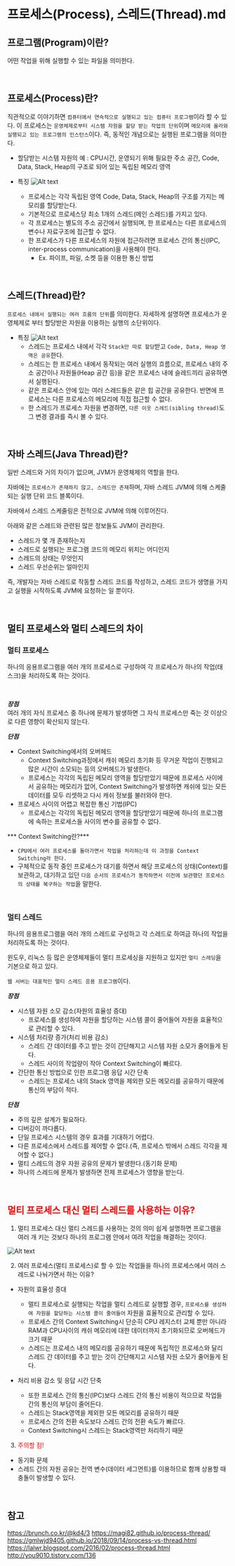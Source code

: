 # 프로세스(Process), 스레드(Thread).md
## 프로그램(Program)이란?
어떤 작업을 위해 실행할 수 있는 파일을 의미한다.

<br>

## 프로세스(Process)란?
직관적으로 이야기하면 `컴퓨터에서 연속적으로 실행되고 있는 컴퓨터 프로그램`이라 할 수 있다. 이 프로세스는 `운영체제로부터 시스템 자원을 할당 받는 작업의 단위`이며 `메모리에 올라와 실행되고 있는 프로그램의 인스턴스`이다. 즉, 동적인 개념으로는 실행된 프로그램을 의미한다.
- 할당받는 시스템 자원의 예 : CPU시간, 운영되기 위해 필요한 주소 공간, Code, Data, Stack, Heap의 구조로 되어 있는 독립된 메모리 영역 

- 특징
![Alt text](../../resources/operation%20system-001.png)
    - 프로세스는 각각 독립된 영역 Code, Data, Stack, Heap의 구조를 가지는 메모리를 할당받는다.
    - 기본적으로 프로세스당 최소 1개의 스레드(메인 스레드)를 가지고 있다.
    - 각 프로세스는 별도의 주소 공간에서 실행되며, 한 프로세스는 다른 프로세스의 변수나 자료구조에 접근할 수 없다.
    - 한 프로세스가 다른 프로세스의 자원에 접근하려면 프로세스 간의 통신(IPC, inter-process communication)을 사용해야 한다.
        - Ex. 파이프, 파일, 소켓 등을 이용한 통신 방법

<br>

## 스레드(Thread)란?
`프로세스 내에서 실행되는 여러 흐름의 단위`를 의미한다. 자세하게 설명하면 프로세스가 운영체제로 부터 할당받은 자원을 이용하는 실행의 소단위이다.

- 특징
![Alt text](../../resources/process-thread-001.png)
    - 스레드는 프로세스 내에서 각각 `Stack만 따로 할당`받고 `Code, Data, Heap 영역은 공유`한다.
    - 스레드는 한 프로세스 내에서 동작되는 여러 실행의 흐름으로, 프로세스 내의 주소 공간이나 자원들(Heap 공간 등)을 같은 프로세스 내에 슬레드끼리 공유하면서 실행된다.
    - 같은 프로세스 안에 있는 여러 스레드들은 같은 힙 공간을 공유한다. 반면에 프로세스는 다른 프로세스의 메모리에 직접 접근할 수 없다.
    - 한 스레드가 프로세스 자원을 변경하면, `다른 이웃 스레드(sibling thread)`도 그 변경 결과를 즉시 볼 수 있다.

<br>

## 자바 스레드(Java Thread)란?
일반 스레드와 거의 차이가 없으며, JVM가 운영체제의 역할을 한다.

자바에는 `프로세스가 존재하지 않고, 스레드만 존재`하며, 자바 스레드 JVM에 의해 스케줄되는 실행 단위 코드 블록이다.

자바에서 스레드 스케줄링은 전적으로 JVM에 의해 이루어진다.

아래와 같은 스레드와 관련된 많은 정보들도 JVM이 관리한다.
- 스레드가 몇 개 존재하는지
- 스레드로 실행되는 프로그램 코드의 메모리 위치는 어디인지
- 스레드의 상태는 무엇인지
- 스레드 우선순위는 얼마인지

즉, 개발자는 자바 스레드로 작동할 스레드 코드를 작성하고, 스레드 코드가 생명을 가지고 실행을 시작하도록 JVM에 요청하는 일 뿐이다.

<br>

## 멀티 프로세스와 멀티 스레드의 차이
### 멀티 프로세스
하나의 응용프로그램을 여러 개의 프로세스로 구성하여 각 프로세스가 하나의 작업(태스크)을 처리하도록 하는 것이다.

<br>

***장점***<br>
여러 개의 자식 프로세스 중 하나에 문제가 발생하면 그 자식 프로세스만 죽는 것 이상으로 다른 영향이 확산되지 않는다.

***단점***<br>
- Context Switching에서의 오버헤드
    - Context Switching과정에서 캐쉬 메모리 초기화 등 무거운 작업이 진행되고 많은 시간이 소모되는 등의 오버헤드가 발생한다.
    - 프로세스는 각각의 독립된 메모리 영역을 할당받았기 때문에 프로세스 사이에서 공유하는 메모리가 없어, Context Switching가 발생하면 캐쉬에 있는 모든 데이터를 모두 리셋하고 다시 캐쉬 정보를 불러와야 한다.
- 프로세스 사이의 어렵고 복잡한 통신 기법(IPC)
    - 프로세스는 각각의 독립된 메모리 영역을 할당받았기 때문에 하나의 프로그램에 속하는 프로세스들 사이의 변수를 공유할 수 없다.

*** Context Switching란?***
- `CPU에서 여러 프로세스를 돌아가면서 작업을 처리하는데 이 과정을 Context Switching라 한다.`
- 구체적으로 동작 중인 프로세스가 대기를 하면서 해당 프로세스의 상태(Context)를 보관하고, 대기하고 있던 `다음 순서의 프로세스가 동작하면서 이전에 보관했던 프로세스의 상태를 복구하는 작업`을 말한다.

<br>

### 멀티 스레드
하나의 응용프로그램을 여러 개의 스레드로 구성하고 각 스레드로 하여금 하나의 작업을 처리하도록 하는 것이다.

윈도우, 리눅스 등 많은 운영체제들이 멀티 프로세싱을 지원하고 있지만 `멀티 스레딩`을 기본으로 하고 있다.

`웹 서버는 대표적인 멀티 스레드 응용 프로그램`이다.

***장점***
- 시스템 자원 소모 감소(자원의 효율성 증대)
    - 프로세스를 생성하여 자원을 할당하는 시스템 콜이 줄어들어 자원을 효율적으로 관리할 수 있다.
- 시스템 처리량 증가(처리 비용 감소)
    - 스레드 간 데이터를 주고 받는 것이 간단해지고 시스템 자원 소모가 줄어들게 된다.
    - 스레드 사이의 작업량이 작아 Context Switching이 빠르다.
- 간단한 통신 방법으로 인한 프로그램 응답 시간 단축
    - 스레드는 프로세스 내의 Stack 영역을 제외한 모든 메모리를 공유하기 때문에 통신의 부담이 적다.

***단점***
- 주의 깊은 설계가 필요하다.
- 디버깅이 까다롭다.
- 단일 프로세스 시스템의 경우 효과를 기대하기 어렵다.
- 다른 프로세스에서 스레드를 제어할 수 없다.(즉, 프로세스 밖에서 스레드 각각을 제어할 수 없다.)
- 멀티 스레드의 경우 자원 공유의 문제가 발생한다.(동기화 문제)
- 하나의 스레드에 문제가 발생하면 전제 프로세스가 영향을 받는다.

<br>

## <span style='color:red;'>멀티 프로세스 대신 멀티 스레드를 사용하는 이유?</span>
1. 멀티 프로세스 대신 멀티 스레드를 사용하는 것의 의미
쉽게 설명하면 프로그램을 여러 개 키는 것보다 하나의 프로그램 안에서 여려 작업을 해결하는 것이다.

![Alt text](../../resources/multi%20thread-001.png)

2. 여러 프로세스(멀티 프로세스)로 할 수 있는 작업들을 하나의 프로세스에서 여러 스레드로 나눠가면서 하는 이유?
- 자원의 효율성 증대
    - 멀티 프로세스로 실행되는 작업을 멀티 스레드로 실행할 경우, `프로세스를 생성하여 자원을 할당하는 시스템 콜이 줄어들어` 자원을 효율적으로 관리할 수 있다.
    - 프로세스 간의 Context Switching시 단순히 CPU 레지스터 교체 뿐만 아니라 RAM과 CPU사이의 캐쉬 메모리에 대한 데이터까지 초기화되므로 오버헤드가 크기 때문
    - 스레드는 프로세스 내의 메모리를 공유하기 때문에 독립적인 프로세스와 달리 스레드 간 데이터를 주고 받는 것이 간단해지고 시스템 자원 소모가 줄어들게 된다.

- 처리 비용 감소 및 응답 시간 단축
    - 또한 프로세스 간의 통신(IPC)보다 스레드 간의 통신 비용이 적으므로 작업들 간의 통신의 부담이 줄어든다.
    - 스레드는 Stack영역을 제외한 모든 메모리를 공유하기 때문
    - 프로세스 간의 전환 속도보다 스레드 간의 전환 속도가 빠르다.
    - Context Switching시 스레드는 Stack영역만 처리하기 때문

3. <span style='color:red;'>주의할 점!</span>
- 동기화 문제
- 스레드 간의 자원 공유는 전역 변수(데이터 세그먼트)를 이용하므로 함깨 상용할 때 충돌이 발생할 수 있다.

<br>

## 참고
https://brunch.co.kr/@kd4/3
https://magi82.github.io/process-thread/
https://gmlwjd9405.github.io/2018/09/14/process-vs-thread.html
https://lalwr.blogspot.com/2016/02/process-thread.html
http://you9010.tistory.com/136
